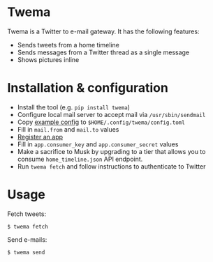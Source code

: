 # Twema

Twema is a Twitter to e-mail gateway. It has the following features:

* Sends tweets from a home timeline
* Sends messages from a Twitter thread as a single message
* Shows pictures inline

# Installation & configuration

* Install the tool (e.g. `pip install twema`)
* Configure local mail server to accept mail via `/usr/sbin/sendmail`
* Copy [example config](docs/config.toml.example) to `$HOME/.config/twema/config.toml`
* Fill in `mail.from` and `mail.to` values
* [Register an app](https://developer.twitter.com/en/docs/basics/apps/overview)
* Fill in `app.consumer_key` and `app.consumer_secret` values
* Make a sacrifice to Musk by upgrading to a tier that allows you to consume `home_timeline.json` API endpoint.
* Run `twema fetch` and follow instructions to authenticate to Twitter

# Usage

Fetch tweets:
```
$ twema fetch
```

Send e-mails:
```
$ twema send
```
